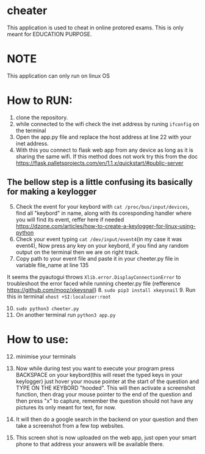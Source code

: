# cheater
This application is used to cheat in online protored exams. This is only meant for EDUCATION PURPOSE.

# NOTE
This application can only run on linux OS

# How to RUN:
1. clone the repository.
2. while connected to the wifi check the inet address by runing `ifconfig` on the terminal
3. Open the app.py file and replace the host address at line 22 with your inet address.
4. With this you connect to flask web app from any device as long as it is sharing the same wifi. If this method does not work try this from the doc https://flask.palletsprojects.com/en/1.1.x/quickstart/#public-server

## The bellow step is a little confusing its basically for making a keylogger  
5. Check the event for your keybord with `cat /proc/bus/input/devices`, find all "keybord" in name, along with its coresponding handler where you will find its event, reffer here if needed https://dzone.com/articles/how-to-create-a-keylogger-for-linux-using-python 
6. Check your event typing `cat /dev/input/event4`(in my case it was event4), Now press any key on your keybord, if you find any random output on the terminal then we are on right track.
7. Copy path to your event file and paste it in your cheeter.py file in variable file_name at line 135

It seems the pyautogui throws `Xlib.error.DisplayConnectionError` to troubleshoot the error faced while running cheeter.py file (refference https://github.com/mooz/xkeysnail)
8. `sudo pip3 install xkeysnail`
9.  Run this in terminal `xhost +SI:localuser:root`

10. `sudo python3 cheeter.py`
11. On another terminal run `python3 app.py`


# How to use: 
12. minimise your terminals 
13. Now while during test you want to execute your program press BACKSPACE on your keybord(this will reset the typed keys in your keylogger) just hover your mouse pointer at the start of the question and TYPE ON THE KEYBORD "hooded". This will then activate a screenshot function, then drag your mouse pointer to the end of the question and then press "x" to capture, remember the question should not have any pictures its only meant for text, for now.

13. It will then do a google search in the backend on your question and then take a screenshot from a few top websites.
14. This screen shot is now uploaded on the web app, just open your smart phone to that address your answers will be available there.
